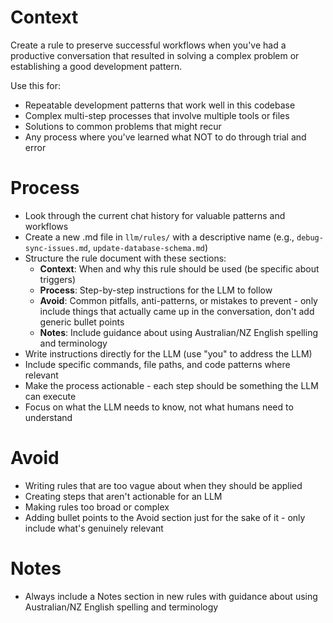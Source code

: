 # Context

Create a rule to preserve successful workflows when you've had a productive conversation that resulted in solving a complex problem or establishing a good development pattern.

Use this for:

- Repeatable development patterns that work well in this codebase
- Complex multi-step processes that involve multiple tools or files
- Solutions to common problems that might recur
- Any process where you've learned what NOT to do through trial and error

# Process

- Look through the current chat history for valuable patterns and workflows
- Create a new .md file in `llm/rules/` with a descriptive name (e.g., `debug-sync-issues.md`, `update-database-schema.md`)
- Structure the rule document with these sections:
  - **Context**: When and why this rule should be used (be specific about triggers)
  - **Process**: Step-by-step instructions for the LLM to follow
  - **Avoid**: Common pitfalls, anti-patterns, or mistakes to prevent - only include things that actually came up in the conversation, don't add generic bullet points
  - **Notes**: Include guidance about using Australian/NZ English spelling and terminology
- Write instructions directly for the LLM (use "you" to address the LLM)
- Include specific commands, file paths, and code patterns where relevant
- Make the process actionable - each step should be something the LLM can execute
- Focus on what the LLM needs to know, not what humans need to understand

# Avoid

- Writing rules that are too vague about when they should be applied
- Creating steps that aren't actionable for an LLM
- Making rules too broad or complex
- Adding bullet points to the Avoid section just for the sake of it - only include what's genuinely relevant

# Notes

- Always include a Notes section in new rules with guidance about using Australian/NZ English spelling and terminology
